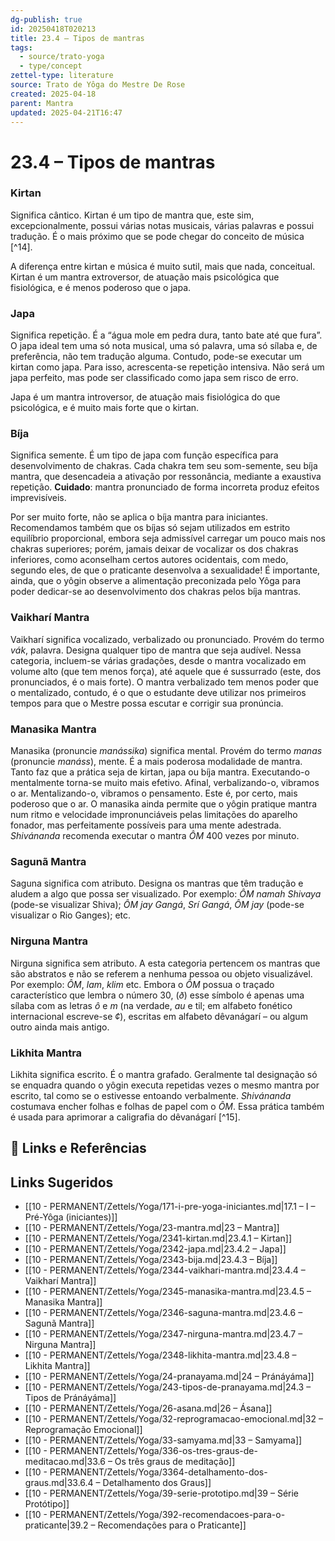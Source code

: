 ```yaml
---
dg-publish: true
id: 20250418T020213
title: 23.4 – Tipos de mantras
tags:
  - source/trato-yoga
  - type/concept
zettel-type: literature
source: Trato de Yôga do Mestre De Rose
created: 2025-04-18
parent: Mantra
updated: 2025-04-21T16:47
---
```


# 23.4 – Tipos de mantras

### Kirtan
Significa cântico. Kirtan é um tipo de mantra que, este sim, excepcionalmente, possui várias notas musicais, várias palavras e possui tradução. É o mais próximo que se pode chegar do conceito de música [^14].

A diferença entre kirtan e música é muito sutil, mais que nada, conceitual. Kirtan é um mantra extroversor, de atuação mais psicológica que fisiológica, e é menos poderoso que o japa.
### Japa
Significa repetição. É a “água mole em pedra dura, tanto bate até que fura”. O japa ideal tem uma só nota musical, uma só palavra, uma só sílaba e, de preferência, não tem tradução alguma. Contudo, pode-se executar um kirtan como japa. Para isso, acrescenta-se repetição intensiva. Não será um japa perfeito, mas pode ser classificado como japa sem risco de erro.

Japa é um mantra introversor, de atuação mais fisiológica do que psicológica, e é muito mais forte que o kirtan.
### Bíja
Significa semente. É um tipo de japa com função específica para desenvolvimento de chakras. Cada chakra tem seu som-semente, seu bíja mantra, que desencadeia a ativação por ressonância, mediante a exaustiva repetição. **Cuidado**: mantra pronunciado de forma incorreta produz efeitos imprevisíveis.

Por ser muito forte, não se aplica o bíja mantra para iniciantes. Recomendamos também que os bíjas só sejam utilizados em estrito equilíbrio proporcional, embora seja admissível carregar um pouco mais nos chakras superiores; porém, jamais deixar de vocalizar os dos chakras inferiores, como aconselham certos autores ocidentais, com medo, segundo eles, de que o praticante desenvolva a sexualidade! É importante, ainda, que o yôgin observe a alimentação preconizada pelo Yôga para poder dedicar-se ao desenvolvimento dos chakras pelos bíja mantras.
### Vaikharí Mantra
Vaikharí significa vocalizado, verbalizado ou pronunciado. Provém do termo *vák*, palavra. Designa qualquer tipo de mantra que seja audível. Nessa categoria, incluem-se várias gradações, desde o mantra vocalizado em volume alto (que tem menos força), até aquele que é sussurrado (este, dos pronunciados, é o mais forte). O mantra verbalizado tem menos poder que o mentalizado, contudo, é o que o estudante deve utilizar nos primeiros tempos para que o Mestre possa escutar e corrigir sua pronúncia.
### Manasika Mantra
Manasika (pronuncie *manássika*) significa mental. Provém do termo *manas* (pronuncie *manáss*), mente. É a mais poderosa modalidade de mantra. Tanto faz que a prática seja de kirtan, japa ou bíja mantra. Executando-o mentalmente torna-se muito mais efetivo. Afinal, verbalizando-o, vibramos o ar. Mentalizando-o, vibramos o pensamento. Este é, por certo, mais poderoso que o ar. O manasika ainda permite que o yôgin pratique mantra num ritmo e velocidade impronunciáveis pelas limitações do aparelho fonador, mas perfeitamente possíveis para uma mente adestrada. *Shivánanda* recomenda executar o mantra *ÔM* 400 vezes por minuto.
### Sagunã Mantra
Saguna significa com atributo. Designa os mantras que têm tradução e aludem a algo que possa ser visualizado. Por exemplo: *ÔM namah Shivaya* (pode-se visualizar Shiva); *ÔM jay Gangá*, *Srí Gangá*, *ÔM jay* (pode-se visualizar o Rio Ganges); etc.
### Nirguna Mantra
Nirguna significa sem atributo. A esta categoria pertencem os mantras que são abstratos e não se referem a nenhuma pessoa ou objeto visualizável. Por exemplo: *ÔM*, *lam*, *klim* etc. Embora o *ÔM* possua o traçado característico que lembra o número 30, (*ð*) esse símbolo é apenas uma sílaba com as letras *ô* e *m* (na verdade, *au* e til; em alfabeto fonético internacional escreve-se *¢*), escritas em alfabeto dêvanágarí – ou algum outro ainda mais antigo.
### Likhita Mantra
Likhita significa escrito. É o mantra grafado. Geralmente tal designação só se enquadra quando o yôgin executa repetidas vezes o mesmo mantra por escrito, tal como se o estivesse entoando verbalmente. *Shivánanda* costumava encher folhas e folhas de papel com o *ÔM*. Essa prática também é usada para aprimorar a caligrafia do dêvanágarí [^15].


## 🔗 Links e Referências

## Links Sugeridos

- [[10 - PERMANENT/Zettels/Yoga/171-i-pre-yoga-iniciantes.md\|17.1 – I – Pré-Yôga (iniciantes)]]
- [[10 - PERMANENT/Zettels/Yoga/23-mantra.md\|23 – Mantra]]
- [[10 - PERMANENT/Zettels/Yoga/2341-kirtan.md\|23.4.1 – Kirtan]]
- [[10 - PERMANENT/Zettels/Yoga/2342-japa.md\|23.4.2 – Japa]]
- [[10 - PERMANENT/Zettels/Yoga/2343-bija.md\|23.4.3 – Bíja]]
- [[10 - PERMANENT/Zettels/Yoga/2344-vaikhari-mantra.md\|23.4.4 – Vaikharí Mantra]]
- [[10 - PERMANENT/Zettels/Yoga/2345-manasika-mantra.md\|23.4.5 – Manasika Mantra]]
- [[10 - PERMANENT/Zettels/Yoga/2346-saguna-mantra.md\|23.4.6 – Sagunã Mantra]]
- [[10 - PERMANENT/Zettels/Yoga/2347-nirguna-mantra.md\|23.4.7 – Nirguna Mantra]]
- [[10 - PERMANENT/Zettels/Yoga/2348-likhita-mantra.md\|23.4.8 – Likhita Mantra]]
- [[10 - PERMANENT/Zettels/Yoga/24-pranayama.md\|24 – Pránáyáma]]
- [[10 - PERMANENT/Zettels/Yoga/243-tipos-de-pranayama.md\|24.3 – Tipos de Pránáyáma]]
- [[10 - PERMANENT/Zettels/Yoga/26-asana.md\|26 – Ásana]]
- [[10 - PERMANENT/Zettels/Yoga/32-reprogramacao-emocional.md\|32 – Reprogramação Emocional]]
- [[10 - PERMANENT/Zettels/Yoga/33-samyama.md\|33 – Samyama]]
- [[10 - PERMANENT/Zettels/Yoga/336-os-tres-graus-de-meditacao.md\|33.6 – Os três graus de meditação]]
- [[10 - PERMANENT/Zettels/Yoga/3364-detalhamento-dos-graus.md\|33.6.4 – Detalhamento dos Graus]]
- [[10 - PERMANENT/Zettels/Yoga/39-serie-prototipo.md\|39 – Série Protótipo]]
- [[10 - PERMANENT/Zettels/Yoga/392-recomendacoes-para-o-praticante\|39.2 – Recomendações para o Praticante]]